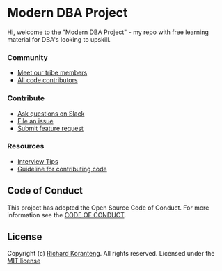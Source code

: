 # Modern DBA Project 
Hi, welcome to the "Modern DBA Project" - my repo with free learning material for DBA's looking to upskill.

### Community
* [Meet our tribe members](TRIBE.md)
* [All code contributors](https://github.com/RKKoranteng/modern-dba/graphs/contributors)

### Contribute
* [Ask questions on Slack](#)
* [File an issue](#)
* [Submit feature request](#)

### Resources
* [Interview Tips](#)
* [Guideline for contributing code](CONTRIBUTING_GUIDE.md)

## Code of Conduct
This project has adopted the Open Source Code of Conduct. For more information see the [CODE OF CONDUCT](CODE_OF_CONDUCT.md).

## License
Copyright (c) [Richard Koranteng](#). All rights reserved.
Licensed under the [MIT license](#)
